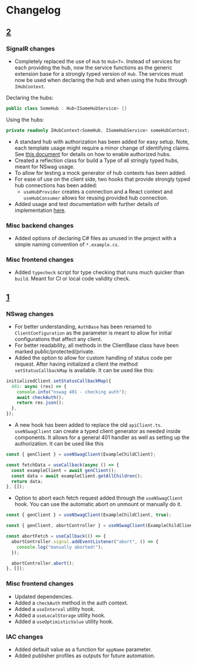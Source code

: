 # Changelog

## [2](https://github.com/IT-Minds/inhouse_cph/pull/151)

### SignalR changes

- Completely replaced the use of `Hub` to `Hub<T>`.
  Instead of services for each providing the hub, now the service functions as the generic extension base for a strongly typed version of `Hub`. The services must now be used when declaring the hub and when using the hubs through `IHubContext`.

Declaring the hubs:

```csharp
public class SomeHub : Hub<ISomeHubService> {}
```

Using the hubs:

```csharp
private readonly IHubContext<SomeHub, ISomeHubService> someHubContext;
```

- A standard hub with authorization has been added for easy setup. Note, each template usage might require a minor change of identifying claims. See [this document](/backend/Web/Auth/AuthorizationForSignalR.md) for details on how to enable authorized hubs.
- Created a reflection class for build a Type of all stringly typed hubs, meant for NSwag usage.
- To allow for testing a mock generator of hub contexts has been added.
- For ease of use on the client side, two hooks that provide strongly typed hub connections has been added:
  - `useHubProvider` creates a connection and a React context and `useHubConsumer` allows for reusing provided hub connection.
- Added usage and test documentation with further details of implementation [here](/docs/SignalR.md).

### Misc backend changes

- Added options of declaring C# files as unused in the project with a simple naming convention of `*.example.cs`.

### Misc frontend changes

- Added `typecheck` script for type checking that runs much quicker than `build`. Meant for CI or local code validity check.

## [1](https://github.com/IT-Minds/inhouse_cph/pull/139)

### NSwag changes

- For better understanding, `AuthBase` has been renamed to `ClientConfiguration` as the parameter is meant to allow for initial configurations that affect any client.
- For better readability, all methods in the ClientBase class have been marked public/protected/private.
- Added the option to allow for custom handling of status code per request. After having initialized a client the method `setStatusCallbackMap` is available. It can be used like this:

```typescript
initializedClient.setStatusCallbackMap({
  401: async (res) => {
    console.info("nswag 401 - checking auth");
    await checkAuth();
    return res.json();
  },
});
```

- A new hook has been added to replace the old `apiClient.ts`. `useNSwagClient` can create a typed client generator as needed inside components. It allows for a general 401 handler as well as setting up the authorization. It can be used like this

```typescript
const { genClient } = useNSwagClient(ExampleChildClient);

const fetchData = useCallback(async () => {
  const exampleClient = await genClient();
  const data = await exampleClient.getAllChildren();
  return data;
}, []);
```

- Option to abort each fetch request added through the `useNSwagClient` hook.
  You can use the automatic abort on unmount or manually do it.

```typescript
const { genClient } = useNSwagClient(ExampleChildClient, true);
```

```typescript
const { genClient, abortController } = useNSwagClient(ExampleChildClient);

const abortFetch = useCallback(() => {
  abortController.signal.addEventListener("abort", () => {
    console.log("manually aborted!");
  });

  abortController.abort();
}, []);
```

### Misc frontend changes

- Updated dependencies.
- Added a `checkAuth` method in the auth context.
- Added a `useInterval` utility hook.
- Added a `useLocalStorage` utility hook.
- Added a `useOptimisticValue` utility hook.

### IAC changes

- Added default value as a function for `appName` parameter.
- Added publisher profiles as outputs for future automation.
